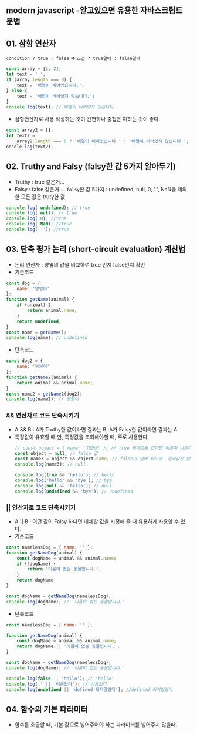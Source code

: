 ## <b> modern javascript -알고있으면 유용한 자바스크립트 문법 </b>

## 01. 삼항 연산자

`condition ? true : false` => `조건 ? true일때 : false일때`

```javascript
const array = [1, 2];
let text = ' ';
if (array.length === 0) {
	text = '배열이 비어있습니다.';
} else {
	text = '배열이 비어있지 않습니다.';
}
console.log(text); // 배열이 비어있지 않습니다.
```

-   삼항연산자로 사용 작성하는 것이 간편하나 중첩은 피하는 것이 좋다.

```javascript
const array2 = [];
let text2 =
	array2.length === 0 ? '배열이 비어있습니다.' : '배열이 비어있지 않습니다.';
onsole.log(text2);
```

## 02. Truthy and Falsy (falsy한 값 5가지 알아두기)

-   Truthy : true 같은거...
-   Falsy : false 같은거....
    `falsy`한 값 5가지 : undefined, null, 0, ' ', NaN을 제외한 모든 값은 truty한 값

```javascript
console.log(!undefined); // true
console.log(!null); // true
console.log(!0); //true
console.log(!NaN); //true
console.log(!''); //true
```

## 03. 단축 평가 논리 (short-circuit evaluation) 계산법

-   논리 연산자 : 양옆의 값을 비교하여 true 인지 false인지 확인
-   기존코드

```javascript
const dog = {
	name: '멍멍이'
};
function getName(animal) {
	if (animal) {
		return animal.name;
	}
	return undefined;
}
const name = getName();
console.log(name); // undefined
```

-   단축코드

```javascript
const dog2 = {
	name: '뭉뭉이'
};
function getName2(animal) {
	return animal && animal.name;
}
const name2 = getName2(dog2);
console.log(name2); // 뭉뭉이
```

### <b> && 연산자로 코드 단축시키기 </b>

-   A && B : A가 Truthy한 값이라면 결과는 B, A가 Falsy한 값이라면 결과는 A
-   특정값이 유효할 때 만, 특정값을 조회해야할 때, 주로 사용한다.
    ```javascript
    // const object = { name: '고한샘' }; // true 제대로된 값이면 이름이 나온다
    const object = null; // false 값
    const name3 = object && object.name; // false가 앞에 있으면  결과값은 앞
    console.log(name3); // null
    ```
    ```javascript
    console.log(true && 'hello'); // hello
    console.log('hello' && 'bye'); // bye
    console.log(null && 'hello'); // null
    console.log(undefined && 'bye'); // undefined
    ```

### <b> || 연산자로 코드 단축시키기 </b>

-   A || B : 어떤 값이 Falsy 하다면 대체할 값을 지정해 줄 때 유용하게 사용할 수 있다.
-   기존코드

```javascript
const namelessDog = { name: '' };
function getNameDog(animal) {
	const dogName = animal && animal.name;
	if (!dogName) {
		return '이름이 없는 동물입니다.';
	}
	return dogName;
}

const dogName = getNameDog(namelessDog);
console.log(dogName); // '이름이 없는 동물입니다.'
```

-   단축코드

```javascript
const namelessDog = { name: '' };

function getNameDog(animal) {
	const dogName = animal && animal.name;
	return dogName || '이름이 없는 동물입니다.';
}

const dogName = getNameDog(namelessDog);
console.log(dogName); // '이름이 없는 동물입니다.'
```

```javascript
console.log(false || 'hello'); // 'hello'
console.log('' || '이름없다'); // 이름없다
console.log(undefined || 'defined 되지않았다'); //defined 되지않았다
```

## 04. 함수의 기본 파라미터

-   함수를 호출할 때, 기본 값으로 넣어주어야 하는 파라미터를 넣어주지 않을때,

